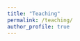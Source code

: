 ```yaml
---
title: "Teaching"
permalink: /teaching/
author_profile: true
---
```

<!-- * TA of Data Structures and Databases (210503.05), University of Science and Technology of China, Spring 2021
* TA of Computer Programming A (CS1001A.06), University of Science and Technology of China, Fall 2020
* TA of Data Structures and Databases (210503.04), University of Science and Technology of China, Spring 2020
* TA of Computer Programming A (210522.08), University of Science and Technology of China, Fall 2019 -->